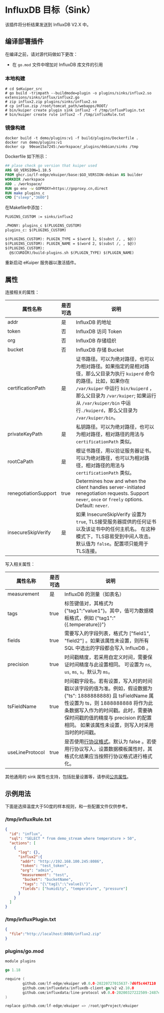 # InfluxDB 目标（Sink）

该插件将分析结果发送到 InfluxDB V2.X 中。

## 编译部署插件

在编译之前，请对源代码做如下更改：

- 在 `go.mod` 文件中增加对 InfluxDB 库文件的引用

### 本地构建

```shell
# cd $eKuiper_src
# go build -trimpath --buildmode=plugin -o plugins/sinks/influx2.so extensions/sinks/influx/influx2.go
# zip influx2.zip plugins/sinks/influx2.so
# cp influx.zip /root/tomcat_path/webapps/ROOT/
# bin/kuiper create plugin sink influx2 -f /tmp/influxPlugin.txt
# bin/kuiper create rule influx2 -f /tmp/influxRule.txt
```

### 镜像构建

```shell
docker build -t demo/plugins:v1 -f build/plugins/Dockerfile .
docker run demo/plugins:v1
docker cp  90eae15a7245:/workspace/_plugins/debian/sinks /tmp
```

Dockerfile 如下所示：

```dockerfile
## plase check go version that kuiper used
ARG GO_VERSION=1.18.5
FROM ghcr.io/lf-edge/ekuiper/base:$GO_VERSION-debian AS builder
WORKDIR /workspace
ADD . /workspace/
RUN go env -w GOPROXY=https://goproxy.cn,direct
RUN make plugins_c
CMD ["sleep","3600"]
```

在Makefile中添加：

```dockerfile
PLUGINS_CUSTOM := sinks/influx2

.PHONY: plugins_c $(PLUGINS_CUSTOM)
plugins_c: $(PLUGINS_CUSTOM)

$(PLUGINS_CUSTOM): PLUGIN_TYPE = $(word 1, $(subst /, , $@))
$(PLUGINS_CUSTOM): PLUGIN_NAME = $(word 2, $(subst /, , $@))
$(PLUGINS_CUSTOM):
  @$(CURDIR)/build-plugins.sh $(PLUGIN_TYPE) $(PLUGIN_NAME)
```

重新启动 eKuiper 服务器以激活插件。

## 属性

连接相关的属性：

| 属性名称                 | 是否可选 | 说明                                                                                                                                                                                        |
|----------------------|------|-------------------------------------------------------------------------------------------------------------------------------------------------------------------------------------------|
| addr                 | 是    | InfluxDB 的地址                                                                                                                                                                              |
| token                | 否    | InfluxDB 访问 Token                                                                                                                                                                         |
| org                  | 否    | InfluxDB 存储组织                                                                                                                                                                             |
| bucket               | 否    | InfluxDB 存储 Bucket                                                                                                                                                                        |
| certificationPath    | 是    | 证书路径。可以为绝对路径，也可以为相对路径。如果指定的是相对路径，那么父目录为执行 `kuiperd` 命令的路径。比如，如果你在 `/var/kuiper` 中运行 `bin/kuiperd` ，那么父目录为 `/var/kuiper`; 如果运行从 `/var/kuiper/bin` 中运行`./kuiperd`，那么父目录为 `/var/kuiper/bin`。 |
| privateKeyPath       | 是    | 私钥路径。可以为绝对路径，也可以为相对路径，相对路径的用法与 `certificationPath` 类似。                                                                                                                                    |
| rootCaPath           | 是    | 根证书路径，用以验证服务器证书。可以为绝对路径，也可以为相对路径，相对路径的用法与 `certificationPath` 类似。                                                                                                                         |
| renegotiationSupport | true | Determines how and when the client handles server-initiated renegotiation requests. Support `never`, `once` or `freely` options. Default: `never`.                                        |
| insecureSkipVerify   | 是    | 如果 InsecureSkipVerify 设置为 `true`, TLS接受服务器提供的任何证书以及该证书中的任何主机名。 在这种模式下，TLS容易受到中间人攻击。默认值为 `false`。配置项只能用于TLS连接。                                                                             |

写入相关属性：

| 属性名称            | 是否可选 | 说明                                                                                                                                                                   |
|-----------------|------|----------------------------------------------------------------------------------------------------------------------------------------------------------------------|
| measurement     | 是    | InfluxDB 的测量（如表名）                                                                                                                                                    |
| tags            | true | 标签键值对，其格式为 {"tag1":"value1"}。其中，值可为数据模板格式，例如 {"tag1":"{{.temperature}}"}                                                                                             |
| fields          | true | 需要写入的字段列表，格式为 ["field1", "field2"] 。如果该属性未设置，则所有 SQL 中选出的字段都会写入 InfluxDB 。                                                                                           |
| precision       | true | 时间戳精度，若采用自定义时间，需要保证时间精度与此设置相同。 可设置为 `ns`, `us`, `ms`, `s`。默认为 `ms`。                                                                                                  |
| tsFieldName     | true | 时间戳字段名。若有设置，写入时的时间戳以该字段的值为准。例如，假设数据为 {"ts": 1888888888} 且 tsFieldName 属性设置为 ts，则 1888888888 将作为此条数据写入作为的时间戳。此时，需要确保时间戳的值的精度与 precision 的配置相同。 如果该属性未设置，则写入时采用当时的时间戳。 |
| useLineProtocol | true | 是否使用[行协议格式](https://docs.influxdata.com/influxdb/v2/reference/syntax/line-protocol/)。默认为 false 。若使用行协议写入，设置数据模板属性时，其格式化结果应当按照行协议格式进行格式化。                             |

其他通用的 sink 属性也支持，包括批量设置等，请参阅[公共属性](../overview.md#公共属性)。

## 示例用法

下面是选择温度大于50度的样本规则，和一些配置文件仅供参考。

### /tmp/influxRule.txt

```json
{
  "id": "influx",
  "sql": "SELECT * from demo_stream where temperature > 50",
  "actions": [
    {
      "log": {},
      "influx2":{
       "addr": "http://192.168.100.245:8086",
       "token": "test_token",
       "org": "admin",
       "measurement": "test",
        "bucket": "bucketName",
        "tags": "{\"tag1\":\"value1\"}",
       "fields": ["humidity", "temperature", "pressure"]
      }
    }
  ]
}
```

### /tmp/influxPlugin.txt

```json
{
  "file":"http://localhost:8080/influx2.zip"
}
```

### plugins/go.mod

```go
module plugins

go 1.18

require (
        github.com/lf-edge/ekuiper v0.0.0-20220727015637-7d6f5c447110
        github.com/influxdata/influxdb-client-go/v2 v2.10.0
        github.com/influxdata/line-protocol v0.0.0-20200327222509-2487e7298839 // indirect
)

replace github.com/lf-edge/ekuiper => /root/goProject/ekuiper

```
